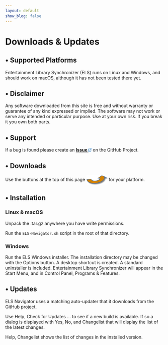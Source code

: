 ```yaml
---
layout: default
show_blog: false
---
```

# Downloads & Updates

## &bull; Supported Platforms

Entertainment Library Synchronizer (ELS) runs on Linux and Windows, and should work on macOS,
although it has not been tested there yet. 

## &bull; Disclaimer

Any software downloaded from this site is free and without warranty or guarantee of any
kind expressed or implied. The software may not work or serve any intended or particular
purpose. Use at your own risk. If you break it you own both parts.

## &bull; Support

If a bug is found please create an 
<a href="{{ site.issues_url }}" target="_blank"><b>Issue <img src="assets/images/link.png" alt="" title="On GitHub" align="bottom"  border="0"></b></a>
on the GitHub Project.


## &bull; Downloads

Use the buttons at the top of this page <img style="vertical-align:middle" src="assets/images/swoop-up-arrow.png" border="0"/> for your platform.


## &bull; Installation

### Linux & macOS

Unpack the .tar.gz anywhere you have write permissions.

Run the ``` ELS-Navigator.sh ``` script in the root of that directory.

### Windows

Run the ELS Windows installer. The installation directory may be changed with the Options button.
A desktop shortcut is created. A standard uninstaller is included. Entertainment Library Synchronizer will
appear in the Start Menu, and in Control Panel, Programs & Features.

## &bull; Updates

ELS Navigator uses a matching auto-updater that it downloads from the GitHub project.

Use Help, Check for Updates ... to see if a new build is available. If so a dialog
is displayed with Yes, No, and Changelist that will display the list of the latest changes.

Help, Changelist shows the list of changes in the installed version.
